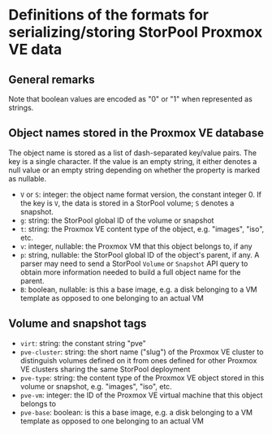 <!--
SPDX-FileCopyrightText: StorPool <support@storpool.com>
SPDX-License-Identifier: BSD-2-Clause
-->

# Definitions of the formats for serializing/storing StorPool Proxmox VE data

## General remarks

Note that boolean values are encoded as "0" or "1" when represented as strings.

## Object names stored in the Proxmox VE database

The object name is stored as a list of dash-separated key/value pairs.
The key is a single character.
If the value is an empty string, it either denotes a null value or an empty string
depending on whether the property is marked as nullable.

- `V` or `S`: integer: the object name format version, the constant integer 0.
  If the key is `V`, the data is stored in a StorPool volume; `S` denotes a snapshot.
- `g`: string: the StorPool global ID of the volume or snapshot
- `t`: string: the Proxmox VE content type of the object, e.g. "images", "iso", etc.
- `v`: integer, nullable: the Proxmox VM that this object belongs to, if any
- `p`: string, nullable: the StorPool global ID of the object's parent, if any.
  A parser may need to send a StorPool `Volume` or `Snapshot` API query to obtain
  more information needed to build a full object name for the parent.
- `B`: boolean, nullable: is this a base image, e.g. a disk belonging to a VM template as
  opposed to one belonging to an actual VM

## Volume and snapshot tags

- `virt`: string: the constant string "pve"
- `pve-cluster`: string: the short name ("slug") of the Proxmox VE cluster to distinguish
   volumes defined on it from ones defined for other Proxmox VE clusters sharing the same
   StorPool deployment
- `pve-type`: string: the content type of the Proxmox VE object stored in this volume or
  snapshot, e.g. "images", "iso", etc.
- `pve-vm`: integer: the ID of the Proxmox VE virtual machine that this object belongs to
- `pve-base`: boolean: is this a base image, e.g. a disk belonging to a VM template as
  opposed to one belonging to an actual VM


